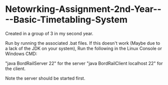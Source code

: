 # Netowrking-Assignment-2nd-Year----Basic-Timetabling-System
Created in a group of 3 in my second year.

Run by running the associated .bat files.
If this doesn't work (Maybe due to a lack of the JDK on your system), Run the following in the Linux Console or Windows CMD:

"java BordRailServer 22" for the server
"java BordRailClient localhost 22" for the client.

Note the server should be started first.
